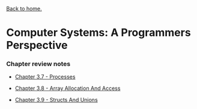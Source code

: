 [Back to home.](../README.md)
# Computer Systems: A Programmers Perspective

### Chapter review notes

* [Chapter 3.7 - Processes](./chapter-3.7-processes.md)
* [Chapter 3.8 - Array Allocation And Access](./chapter-3.8-array-allocation-and-access.md)

* [Chapter 3.9 - Structs And Unions](./chapter-3.9-structs-and-unions.md)
